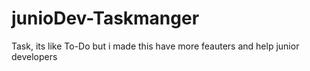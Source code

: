 # junioDev-Taskmanger
 Task, its like To-Do but i made this have more feauters and help junior developers

